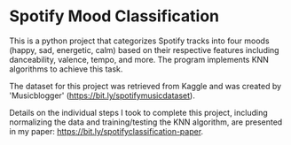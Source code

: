 # Spotify Mood Classification

This is a python project that categorizes Spotify tracks into four moods (happy, sad, energetic, calm) based on their respective features including danceability, valence, tempo, and more. The program implements KNN algorithms to achieve this task.

The dataset for this project was retrieved from Kaggle and was created by 'Musicblogger' (https://bit.ly/spotifymusicdataset).

Details on the individual steps I took to complete this project, including normalizing the data and training/testing the KNN algorithm, are presented in my paper: https://bit.ly/spotifyclassification-paper.
